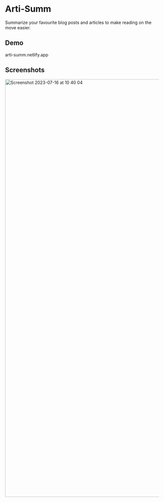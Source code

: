 
# Arti-Summ

Summarize your favourite blog posts and articles to make reading on the
move easier.

## Demo

arti-summ.netlify.app


## Screenshots

 
<img width="1371" alt="Screenshot 2023-07-16 at 10 40 04" src="https://github.com/gaurav1832/Arti-Summ/assets/78600377/11e784ee-1909-490d-8960-210780320259">
